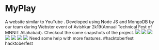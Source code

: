 # MyPlay
A website similar to YouTube .
Developed using Node JS and MongoDB by our team during Webster event of Avishkar 2k19(Annual Technical Fest of MNNIT Allahabad).
Checkout the some snapshots of the project.
![](https://github.com/mohit2598/MyPlay/blob/master/Screenshot%20(125).png)
![](https://github.com/mohit2598/MyPlay/blob/master/Screenshot%20(135).png)
![](https://github.com/mohit2598/MyPlay/blob/master/Screenshot%20(136).png)
![](https://github.com/mohit2598/MyPlay/blob/master/Screenshot%20(137).png)
![](https://github.com/mohit2598/MyPlay/blob/master/Screenshot%20(142).png)
![](https://github.com/mohit2598/MyPlay/blob/master/Screenshot%20(146).png)
![](https://github.com/mohit2598/MyPlay/blob/master/Screenshot%20(147).png)
Need some help with more features. #hacktoberfest hacktoberfest
